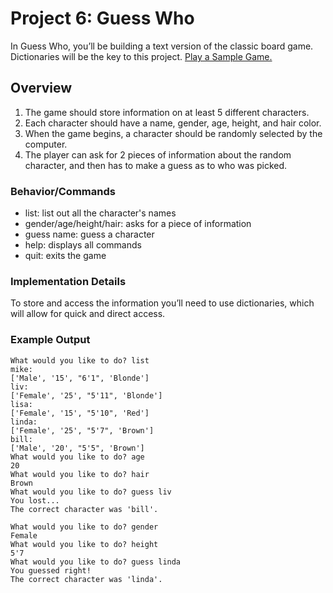# Project 6: Guess Who

In Guess Who, you’ll be building a text version of the classic board game. Dictionaries will be the key to this project. [Play a Sample Game.](http://www.miniplay.gr/?view=game&gid=76)

## Overview

1. The game should store information on at least 5 different characters.
2. Each character should have a name, gender, age, height, and hair color.
3. When the game begins, a character should be randomly selected by the computer.
4. The player can ask for 2 pieces of information about the random character, and then has to make a guess as to who was picked.

### Behavior/Commands

* list: list out all the character's names
* gender/age/height/hair: asks for a piece of information
* guess name: guess a character
* help: displays all commands
* quit: exits the game

### Implementation Details

To store and access the information you’ll need to use dictionaries, which will allow for quick and direct access.

### Example Output

```
What would you like to do? list
mike:
['Male', '15', "6'1", 'Blonde']
liv:
['Female', '25', "5'11", 'Blonde']
lisa:
['Female', '15', "5'10", 'Red']
linda:
['Female', '25', "5'7", 'Brown']
bill:
['Male', '20', "5'5", 'Brown']
What would you like to do? age
20
What would you like to do? hair
Brown
What would you like to do? guess liv
You lost...
The correct character was 'bill'.
```

```
What would you like to do? gender
Female
What would you like to do? height
5'7
What would you like to do? guess linda
You guessed right!
The correct character was 'linda'.
```
